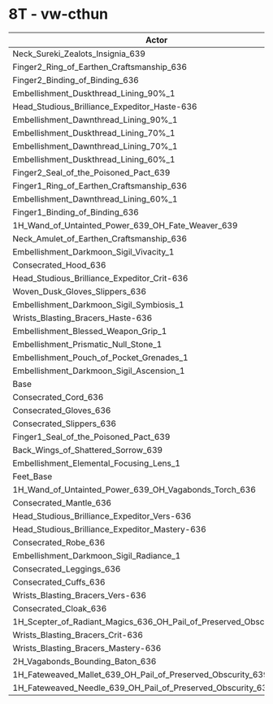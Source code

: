 # 8T - vw-cthun
| Actor | DPS | Increase |
|---|:---:|:---:|
|Neck_Sureki_Zealots_Insignia_639|5461772|1.39%|
|Finger2_Ring_of_Earthen_Craftsmanship_636|5435193|0.89%|
|Finger2_Binding_of_Binding_636|5434045|0.87%|
|Embellishment_Duskthread_Lining_90%_1|5429172|0.78%|
|Head_Studious_Brilliance_Expeditor_Haste-636|5427003|0.74%|
|Embellishment_Dawnthread_Lining_90%_1|5426274|0.73%|
|Embellishment_Duskthread_Lining_70%_1|5417318|0.56%|
|Embellishment_Dawnthread_Lining_70%_1|5416965|0.55%|
|Embellishment_Duskthread_Lining_60%_1|5413170|0.48%|
|Finger2_Seal_of_the_Poisoned_Pact_639|5412832|0.48%|
|Finger1_Ring_of_Earthen_Craftsmanship_636|5408106|0.39%|
|Embellishment_Dawnthread_Lining_60%_1|5407024|0.37%|
|Finger1_Binding_of_Binding_636|5404960|0.33%|
|1H_Wand_of_Untainted_Power_639_OH_Fate_Weaver_639|5400255|0.24%|
|Neck_Amulet_of_Earthen_Craftsmanship_636|5397520|0.19%|
|Embellishment_Darkmoon_Sigil_Vivacity_1|5395712|0.16%|
|Consecrated_Hood_636|5394251|0.13%|
|Head_Studious_Brilliance_Expeditor_Crit-636|5394083|0.13%|
|Woven_Dusk_Gloves_Slippers_636|5392577|0.10%|
|Embellishment_Darkmoon_Sigil_Symbiosis_1|5392440|0.10%|
|Wrists_Blasting_Bracers_Haste-636|5391587|0.08%|
|Embellishment_Blessed_Weapon_Grip_1|5389333|0.04%|
|Embellishment_Prismatic_Null_Stone_1|5389040|0.04%|
|Embellishment_Pouch_of_Pocket_Grenades_1|5388507|0.03%|
|Embellishment_Darkmoon_Sigil_Ascension_1|5388066|0.02%|
|Base|5387151|0.00%|
|Consecrated_Cord_636|5386129|-0.02%|
|Consecrated_Gloves_636|5385774|-0.03%|
|Consecrated_Slippers_636|5385631|-0.03%|
|Finger1_Seal_of_the_Poisoned_Pact_639|5385560|-0.03%|
|Back_Wings_of_Shattered_Sorrow_639|5385128|-0.04%|
|Embellishment_Elemental_Focusing_Lens_1|5384848|-0.04%|
|Feet_Base|5384465|-0.05%|
|1H_Wand_of_Untainted_Power_639_OH_Vagabonds_Torch_636|5383870|-0.06%|
|Consecrated_Mantle_636|5382159|-0.09%|
|Head_Studious_Brilliance_Expeditor_Vers-636|5381423|-0.11%|
|Head_Studious_Brilliance_Expeditor_Mastery-636|5380036|-0.13%|
|Consecrated_Robe_636|5379704|-0.14%|
|Embellishment_Darkmoon_Sigil_Radiance_1|5379077|-0.15%|
|Consecrated_Leggings_636|5378894|-0.15%|
|Consecrated_Cuffs_636|5375541|-0.22%|
|Wrists_Blasting_Bracers_Vers-636|5375536|-0.22%|
|Consecrated_Cloak_636|5375442|-0.22%|
|1H_Scepter_of_Radiant_Magics_636_OH_Pail_of_Preserved_Obscurity_639|5374851|-0.23%|
|Wrists_Blasting_Bracers_Crit-636|5374026|-0.24%|
|Wrists_Blasting_Bracers_Mastery-636|5365313|-0.41%|
|2H_Vagabonds_Bounding_Baton_636|5361593|-0.47%|
|1H_Fateweaved_Mallet_639_OH_Pail_of_Preserved_Obscurity_639|5345163|-0.78%|
|1H_Fateweaved_Needle_639_OH_Pail_of_Preserved_Obscurity_639|5338111|-0.91%|
